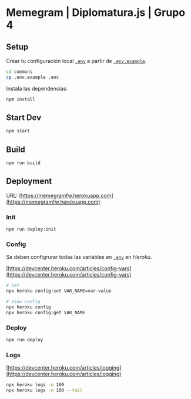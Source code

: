 # Memegram | Diplomatura.js | Grupo 4

## Setup

Crear tu configuración local [`.env`](/.env) a partir de [`.env.example`](/.env.example).

```bash
cd commons
cp .env.example .env
```

Instala las dependencias:

```bash
npm install
```

## Start Dev

```bash
npm start
```

## Build

```bash
npm run build
```

## Deployment

URL: [https://memegramfw.herokuapp.com](https://memegramfw.herokuapp.com)

### Init

```bash
npm run deploy:init
```

### Config

Se deben configrurar todas las variables en [`.env`](commons/.env) en _Heroku_.

[https://devcenter.heroku.com/articles/config-vars](https://devcenter.heroku.com/articles/config-vars)

```bash
# Set
npx heroku config:set VAR_NAME=var-value

# View config
npx heroku config
npx heroku config:get VAR_NAME
```

### Deploy

```bash
npm run deploy
```

### Logs

[https://devcenter.heroku.com/articles/logging](https://devcenter.heroku.com/articles/logging)

```bash
npx heroku logs -n 100
npx heroku logs -n 100 --tail
```
